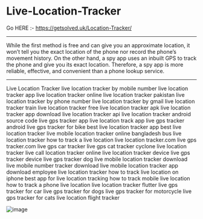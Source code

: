 # Live-Location-Tracker

Go HERE :- https://getsolved.uk/Location-Tracker/

<hr>
While the first method is free and can give you an approximate location, it won’t tell you the exact location of the phone nor record the phone’s movement history. On the other hand, a spy app uses an inbuilt GPS to track the phone and give you its exact location. Therefore, a spy app is more reliable, effective, and convenient than a phone lookup service. <br>
<hr>

Live Location Tracker live location tracker by mobile number live location tracker app live location tracker online live location tracker pakistan live location tracker by phone number live location tracker by gmail live location tracker train live location tracker free live location tracker apk live location tracker app download live location tracker api live location tracker android source code live gps tracker app live location track app live gps tracker android live gps tracker for bike best live location tracker app best live location tracker live mobile location tracker online bangladesh bus live location tracker how to track a live location live location tracker.com live gps tracker.com live gps car tracker live gps cat tracker cyclone live location tracker live call location tracker online live location tracker device live gps tracker device live gps tracker dog live mobile location tracker download live mobile number tracker download live mobile location tracker app download employee live location tracker how to track live location on iphone best app for live location tracking how to track mobile live location how to track a phone live location live location tracker flutter live gps tracker for car live gps tracker for dogs live gps tracker for motorcycle live gps tracker for cats live location flight tracker

![image](https://user-images.githubusercontent.com/107864944/214098967-e2103db9-265d-4258-9ff6-9a8df2130bc0.png)
